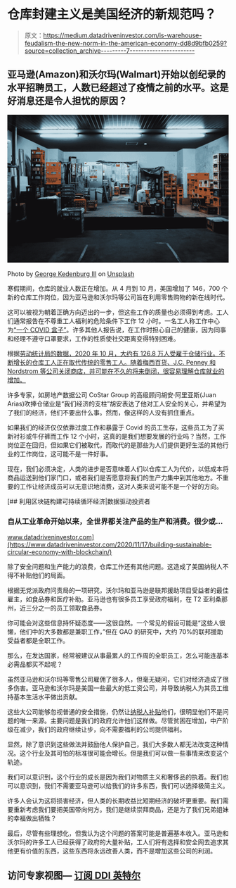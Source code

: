 # 仓库封建主义是美国经济的新规范吗？

> 原文：<https://medium.datadriveninvestor.com/is-warehouse-feudalism-the-new-norm-in-the-american-economy-dd8d9bfb0259?source=collection_archive---------7----------------------->

## 亚马逊(Amazon)和沃尔玛(Walmart)开始以创纪录的水平招聘员工，人数已经超过了疫情之前的水平。这是好消息还是令人担忧的原因？

![](img/8b156fcafc649e50129e5c1eb90198fc.png)

Photo by [George Kedenburg III](https://unsplash.com/@gk3?utm_source=medium&utm_medium=referral) on [Unsplash](https://unsplash.com?utm_source=medium&utm_medium=referral)

寒假期间，仓库的就业人数正在增加。从 4 月到 10 月，美国增加了 146，700 个新的仓库工作岗位，因为亚马逊和沃尔玛等公司旨在利用零售购物的新在线时代。

这可以被视为朝着正确方向迈出的一步，但这些工作的质量也必须得到考虑。工人们通常报告在不尊重工人福利的危险条件下工作 12 小时。一名工人称工作中心为[“一个 COVID 盒子”](https://www.businessinsider.com/warehouse-workers-face-anxious-holiday-season-as-e-commerce-explodes-2020-11)。许多其他人报告说，在工作时担心自己的健康，因为同事和经理不遵守口罩要求，工作的性质使社交距离变得特别困难。

根据[劳动统计局的数据，2020 年 10 月，大约有 126.8 万人受雇于仓储行业。不断增长的仓库工人正在取代传统的零售工人。随着梅西百货、J.C. Penney 和 Nordstrom 等公司关闭商店，并可能在不久的将来倒闭，很容易理解仓库就业的增加。](https://www.bls.gov/iag/tgs/iag493.htm)

许多专家，如房地产数据公司 CoStar Group 的高级顾问胡安·阿里亚斯(Juan Arias)吹捧仓储业是“我们经济的支柱”胡安表达了他对工人安全的关心，并希望为了我们的经济，他们不要出什么事。然而，像这样的人没有抓住重点。

如果我们的经济仅仅依靠过度工作和暴露于 Covid 的员工生存，这些员工为了买新衬衫或牛仔裤而工作 12 个小时，这真的是我们想要发展的行业吗？当然，工作岗位正在回归，但如果它们被取代，而取代的是那些为人们提供更好生活的其他行业的工作岗位，这可能不是一件好事。

现在，我们必须决定，人类的进步是否意味着人们以仓库工人为代价，以低成本将商品运送到他们家门口，或者我们是否愿意将我们的生产力集中到其他地方。不重要的工作让经济成员可以无意识地消费，这对人类来说可能不是一个好的方向。

[](https://www.datadriveninvestor.com/2020/11/17/building-sustainable-circular-economy-with-blockchain/) [## 利用区块链构建可持续循环经济|数据驱动投资者

### 自从工业革命开始以来，全世界都关注产品的生产和消费。很少或…

www.datadriveninvestor.com](https://www.datadriveninvestor.com/2020/11/17/building-sustainable-circular-economy-with-blockchain/) 

除了安全问题和生产能力的浪费，仓库工作还有其他问题。这造成了美国纳税人不得不补贴他们的局面。

根据无党派政府问责局的一项研究，沃尔玛和亚马逊是联邦援助项目受益者的最佳雇主，如食品券和医疗补助。亚马逊也有很多员工享受政府福利，在 T2 亚利桑那州，近三分之一的员工领取食品券。

你可能会对这些信息持怀疑态度——这很自然。一个常见的假设可能是“这些人很懒，他们中的大多数都是兼职工作，”但在 GAO 的研究中，大约 70%的联邦援助受益者都是全职工作。

那么，在发达国家，经常被建议从事最累人的工作周的全职员工，怎么可能连基本必需品都买不起呢？

虽然亚马逊和沃尔玛等零售公司雇佣了很多人，但毫无疑问，它们对经济造成了很多伤害。亚马逊和沃尔玛是美国一些最大的低工资公司，并导致纳税人为其员工维持基本生活水平做出贡献。

这些大公司能够忽视普通的安全措施，仍然让[纳税人补贴](https://www.goodjobsfirst.org/amazon)他们，很明显他们不是问题的唯一来源。主要问题是我们的政府允许他们这样做。尽管贫困在增加，中产阶级在减少，我们的政府继续让步，向不需要福利的公司提供福利。

显然，除了意识到这些做法并鼓励他人保护自己，我们大多数人都无法改变这种情况。这个行业及其可怕的标准很可能会增长。但是我们可以做一些事情来改变这个轨迹。

我们可以意识到，这个行业的成长是因为我们对物质主义和奢侈品的执着。我们也可以意识到，我们不需要亚马逊可以给我们的许多东西，我们可以选择极简主义。

许多人会认为这将损害经济，但人类的长期收益比短期经济的破坏更重要。我们需要重新考虑我们要把美国带向何方。我们是继续崇拜商品，还是为了我们兄弟姐妹的幸福做出牺牲？

最后，尽管有些理想化，但我认为这个问题的答案可能是普遍基本收入。亚马逊和沃尔玛的许多工人已经获得了政府的大量补贴，工人们将有选择和安全网去追求其他更有价值的东西，这些东西将永远改善人类，而不是增加这些公司的利润。

## 访问专家视图— [订阅 DDI 英特尔](https://datadriveninvestor.com/ddi-intel)